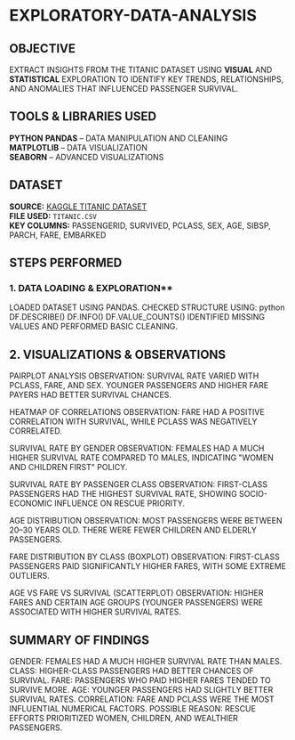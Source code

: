 # EXPLORATORY-DATA-ANALYSIS 

##  OBJECTIVE
EXTRACT INSIGHTS FROM THE TITANIC DATASET USING **VISUAL** AND **STATISTICAL** EXPLORATION TO IDENTIFY KEY TRENDS, RELATIONSHIPS, AND ANOMALIES THAT INFLUENCED PASSENGER SURVIVAL.

##  TOOLS & LIBRARIES USED
 **PYTHON** 
 **PANDAS** – DATA MANIPULATION AND CLEANING  
 **MATPLOTLIB** – DATA VISUALIZATION  
 **SEABORN** – ADVANCED VISUALIZATIONS  

##  DATASET
 **SOURCE:** [KAGGLE TITANIC DATASET](HTTPS://WWW.KAGGLE.COM/C/TITANIC/DATA)  
 **FILE USED:** `TITANIC.CSV`  
 **KEY COLUMNS:** PASSENGERID, SURVIVED, PCLASS, SEX, AGE, SIBSP, PARCH, FARE, EMBARKED

##  STEPS PERFORMED
### 1. DATA LOADING & EXPLORATION**
 LOADED DATASET USING PANDAS.
 CHECKED STRUCTURE USING:
  python
  DF.DESCRIBE()
  DF.INFO()
  DF.VALUE_COUNTS()
  IDENTIFIED MISSING VALUES AND PERFORMED BASIC CLEANING.
  
 ## 2. VISUALIZATIONS & OBSERVATIONS
 PAIRPLOT ANALYSIS
 OBSERVATION: SURVIVAL RATE VARIED WITH PCLASS, FARE, AND SEX. YOUNGER PASSENGERS AND HIGHER FARE PAYERS HAD BETTER SURVIVAL CHANCES.
 
 HEATMAP OF CORRELATIONS
 OBSERVATION: FARE HAD A POSITIVE CORRELATION WITH SURVIVAL, WHILE PCLASS WAS NEGATIVELY CORRELATED.
 
 SURVIVAL RATE BY GENDER
 OBSERVATION: FEMALES HAD A MUCH HIGHER SURVIVAL RATE COMPARED TO MALES, INDICATING "WOMEN AND CHILDREN FIRST" POLICY.
 
 SURVIVAL RATE BY PASSENGER CLASS
 OBSERVATION: FIRST-CLASS PASSENGERS HAD THE HIGHEST SURVIVAL RATE, SHOWING SOCIO-ECONOMIC INFLUENCE ON RESCUE PRIORITY.
 
 AGE DISTRIBUTION
 OBSERVATION: MOST PASSENGERS WERE BETWEEN 20–30 YEARS OLD. THERE WERE FEWER CHILDREN AND ELDERLY PASSENGERS.
 
 FARE DISTRIBUTION BY CLASS (BOXPLOT)
 OBSERVATION: FIRST-CLASS PASSENGERS PAID SIGNIFICANTLY HIGHER FARES, WITH SOME EXTREME OUTLIERS.
 
 AGE VS FARE VS SURVIVAL (SCATTERPLOT)
 OBSERVATION: HIGHER FARES AND CERTAIN AGE GROUPS (YOUNGER PASSENGERS) WERE ASSOCIATED WITH HIGHER SURVIVAL RATES.

## SUMMARY OF FINDINGS
 
GENDER: FEMALES HAD A MUCH HIGHER SURVIVAL RATE THAN MALES.
CLASS: HIGHER-CLASS PASSENGERS HAD BETTER CHANCES OF SURVIVAL.
FARE: PASSENGERS WHO PAID HIGHER FARES TENDED TO SURVIVE MORE.
AGE: YOUNGER PASSENGERS HAD SLIGHTLY BETTER SURVIVAL RATES.
CORRELATION: FARE AND PCLASS WERE THE MOST INFLUENTIAL NUMERICAL FACTORS.
POSSIBLE REASON: RESCUE EFFORTS PRIORITIZED WOMEN, CHILDREN, AND WEALTHIER PASSENGERS.

